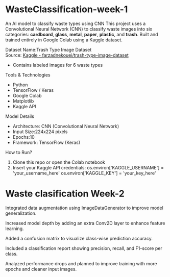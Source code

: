 # WasteClassification-week-1
An AI model to classify waste types using CNN
This project uses a Convolutional Neural Network (CNN) to classify waste images into six categories:
**cardboard**, **glass**, **metal**, **paper**, **plastic**, and **trash**.
Built and trained entirely in Google Colab using a Kaggle dataset.

Dataset
Name:Trash Type Image Dataset  
Source: [Kaggle - farzadnekouei/trash-type-image-dataset](https://www.kaggle.com/datasets/farzadnekouei/trash-type-image-dataset)  
- Contains labeled images for 6 waste types

Tools & Technologies
 - Python
 - TensorFlow / Keras
 - Google Colab
 - Matplotlib
 - Kaggle API

Model Details
 - Architecture: CNN (Convolutional Neural Network)
 - Input Size:224x224 pixels
 - Epochs:10
 - Framework: TensorFlow (Keras)

How to Run?
1. Clone this repo or open the Colab notebook
2. Insert your Kaggle API credentials:
os.environ['KAGGLE_USERNAME'] = 'your_username_here'
os.environ['KAGGLE_KEY'] = 'your_key_here'

# Waste clasification Week-2

Integrated data augmentation using ImageDataGenerator to improve model generalization.

Increased model depth by adding an extra Conv2D layer to enhance feature learning.

Added a confusion matrix to visualize class-wise prediction accuracy.

Included a classification report showing precision, recall, and F1-score per class.

Analyzed performance drops and planned to improve training with more epochs and cleaner input images.
